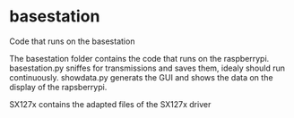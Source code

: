 # basestation
Code that runs on the basestation

The basestation folder contains the code that runs on the raspberrypi.
basestation.py sniffes for transmissions and saves them, idealy should run continuously.
showdata.py generats the GUI and shows the data on the display of the rapsberrypi.

SX127x contains the adapted files of the SX127x driver
